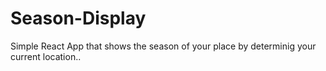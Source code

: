 # Season-Display
Simple React App that shows the season of your place by determinig your current location..
